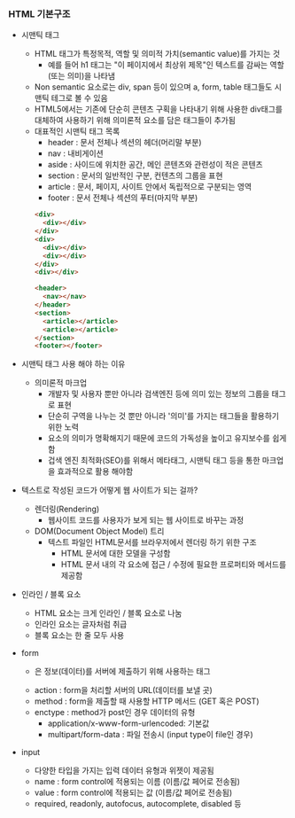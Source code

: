 ### HTML 기본구조
- 시맨틱 태그
  - HTML 태그가 특정목적, 역할 및 의미적 가치(semantic value)를 가지는 것
    - 예를 들어 h1 태그는 "이 페이지에서 최상위 제목"인 텍스트를 감싸는 역할(또는 의미)을 나타냄 
  - Non semantic 요소로는 div, span 등이 있으며 a, form, table 태그들도 시맨틱 테그로 볼 수 있음
  - HTML5에서는 기존에 단순히 콘텐츠 구획을 나타내기 위해 사용한 div태그를 대체하여 사용하기 위해 의미론적 요소를 담은 태그들이 추가됨
  - 대표적인 시맨틱 태그 목록
    - header : 문서 전체나 섹션의 헤더(머리말 부분)
    - nav : 내비게이션
    - aside : 사이드에 위치한 공간, 메인 콘텐츠와 관련성이 적은 콘텐츠
    - section : 문서의 일반적인 구분, 컨텐츠의 그룹을 표현
    - article : 문서, 페이지, 사이트 안에서 독립적으로 구분되는 영역
    - footer : 문서 전체나 섹션의 푸터(마지막 부분)
    ```html                       
    <div>
      <div></div>
    </div>
    <div>
      <div></div>
      <div></div>
    </div>
    <div></div>
    ```
    ```html
    <header>
      <nav></nav>
    </header>
    <section>
      <article></article>
      <article></article>
    </section>
    <footer></footer>
    ```
- 시맨틱 태그 사용 해야 하는 이유
  - 의미론적 마크업
    - 개발자 및 사용자 뿐만 아니라 검색엔진 등에 의미 있는 정보의 그룹을 태그로 표현
    - 단순히 구역을 나누는 것 뿐만 아니라 '의미'를 가지는 태그들을 활용하기 위한 노력
    - 요소의 의미가 명확해지기 때문에 코드의 가독성을 높이고 유지보수를 쉽게 함
    - 겁색 엔진 최적화(SEO)를 위해서 메타태그, 시맨틱 태그 등을 통한 마크업을 효과적으로 활용 해야함

- 텍스트로 작성된 코드가 어떻게 웹 사이트가 되는 걸까?
  - 렌더링(Rendering)
    - 웹사이트 코드를 사용자가 보게 되는 웹 사이트로 바꾸는 과정
  - DOM(Document Object Model) 트리
    - 텍스트 파일인 HTML문서를 브라우저에서 렌더링 하기 위한 구조
      - HTML 문서에 대한 모델을 구성함   
      - HTML 문서 내의 각 요소에 접근 / 수정에 필요한 프로퍼티와 메서드를 제공함

- 인라인 / 블록 요소
  - HTML 요소는 크게 인라인 / 블록 요소로 나눔
  - 인라인 요소는 글자처럼 취급
  - 블록 요소는 한 줄 모두 사용
  
- form
  - <form>은 정보(데이터)를 서버에 제출하기 위해 사용하는 태그
  - action : form을 처리할 서버의 URL(데이터를 보낼 곳)
  - method : form을 제출할 때 사용할 HTTP 메서드 (GET 혹은 POST)
  - enctype : method가 post인 경우 데이터의 유형
    - application/x-www-form-urlencoded: 기본값
    - multipart/form-data : 파일 전송시 (input type이 file인 경우)
  
- input
  - 다양한 타입을 가지는 입력 데이터 유형과 위젯이 제공됨
  - name : form control에 적용되는 이름 (이름/값 페어로 전송됨)
  - value : form control에 적용되는 값 (이름/값 페어로 전송됨)
  - required, readonly, autofocus, autocomplete, disabled 등
  
  
